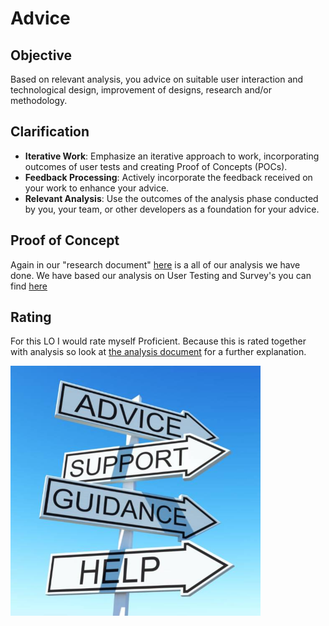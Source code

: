 # Advice

## Objective

Based on relevant analysis, you advice on suitable user interaction and technological design, improvement of designs, research and/or methodology.

## Clarification

- **Iterative Work**: Emphasize an iterative approach to work, incorporating outcomes of user tests and creating Proof of Concepts (POCs).
- **Feedback Processing**: Actively incorporate the feedback received on your work to enhance your advice.
- **Relevant Analysis**: Use the outcomes of the analysis phase conducted by you, your team, or other developers as a foundation for your advice.

## Proof of Concept

Again in our "research document" [here](https://github.com/S4-Smart-mobile/S4-Smart-Mobile/blob/main/documentation/research/mood-predictor.md) is a all of our analysis we have done. We have based our analysis on User Testing and Survey's you can find [here](https://github.com/S4-Smart-mobile/S4-Smart-Mobile/blob/main/documentation/interviews-surveys/mood-mental-health-survey-V2.md)

## Rating

For this LO I would rate myself Proficient. Because this is rated together with analysis so look at [the analysis document](/documentation/learning-outcomes/analysis.md) for a further explanation.

<img src="/documentation/img/advice-img.jpeg" alt="400" width="400"/>
